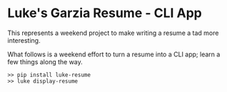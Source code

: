 # Luke's Garzia Resume - CLI App

This represents a weekend project to make writing a resume a tad more interesting.

What follows is a weekend effort to turn a resume into a CLI app; learn a few things along the way.

```shell
>> pip install luke-resume
>> luke display-resume
```
